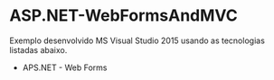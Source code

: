 # ASP.NET-WebFormsAndMVC
Exemplo desenvolvido MS Visual Studio 2015 usando as tecnologias listadas abaixo.

- APS.NET - Web Forms
